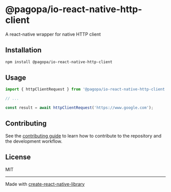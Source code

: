 # @pagopa/io-react-native-http-client

A react-native wrapper for native HTTP client

## Installation

```sh
npm install @pagopa/io-react-native-http-client
```

## Usage

```js
import { httpClientRequest } from '@pagopa/io-react-native-http-client';

// ...

const result = await httpClientRequest('https://www.google.com');
```

## Contributing

See the [contributing guide](CONTRIBUTING.md) to learn how to contribute to the repository and the development workflow.

## License

MIT

---

Made with [create-react-native-library](https://github.com/callstack/react-native-builder-bob)
